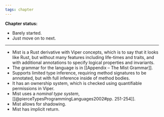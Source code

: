 ```yaml
---
tags: chapter
---
```


**Chapter status:**

- Barely started.
- Just move on to next.

---

- Mist is a Rust derivative with Viper concepts, which is to say that it looks like Rust, but without many features including life-times and traits, and with additional annotations to specify logical properties and invariants.
- The grammar for the language is in [[Appendix – The Mist Grammar]].
- Supports limited type inference, requiring method signatures to be annotated, but with full inference inside of method bodies.
- It has an ownership system, which is checked using quantifiable permissions in Viper.
- Mist uses a _nominal type system_, [[@pierceTypesProgrammingLanguages2002#pp. 251-254]].
- Mist allows for shadowing.
- Mist has implicit return.